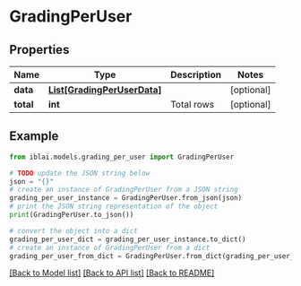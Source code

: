 # GradingPerUser


## Properties

Name | Type | Description | Notes
------------ | ------------- | ------------- | -------------
**data** | [**List[GradingPerUserData]**](GradingPerUserData.md) |  | [optional] 
**total** | **int** | Total rows | [optional] 

## Example

```python
from iblai.models.grading_per_user import GradingPerUser

# TODO update the JSON string below
json = "{}"
# create an instance of GradingPerUser from a JSON string
grading_per_user_instance = GradingPerUser.from_json(json)
# print the JSON string representation of the object
print(GradingPerUser.to_json())

# convert the object into a dict
grading_per_user_dict = grading_per_user_instance.to_dict()
# create an instance of GradingPerUser from a dict
grading_per_user_from_dict = GradingPerUser.from_dict(grading_per_user_dict)
```
[[Back to Model list]](../README.md#documentation-for-models) [[Back to API list]](../README.md#documentation-for-api-endpoints) [[Back to README]](../README.md)


